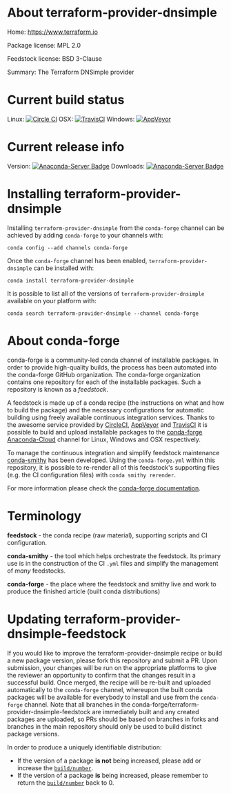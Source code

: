 About terraform-provider-dnsimple
=================================

Home: https://www.terraform.io

Package license: MPL 2.0

Feedstock license: BSD 3-Clause

Summary: The Terraform DNSimple provider



Current build status
====================

Linux: [![Circle CI](https://circleci.com/gh/conda-forge/terraform-provider-dnsimple-feedstock.svg?style=shield)](https://circleci.com/gh/conda-forge/terraform-provider-dnsimple-feedstock)
OSX: [![TravisCI](https://travis-ci.org/conda-forge/terraform-provider-dnsimple-feedstock.svg?branch=master)](https://travis-ci.org/conda-forge/terraform-provider-dnsimple-feedstock)
Windows: [![AppVeyor](https://ci.appveyor.com/api/projects/status/github/conda-forge/terraform-provider-dnsimple-feedstock?svg=True)](https://ci.appveyor.com/project/conda-forge/terraform-provider-dnsimple-feedstock/branch/master)

Current release info
====================
Version: [![Anaconda-Server Badge](https://anaconda.org/conda-forge/terraform-provider-dnsimple/badges/version.svg)](https://anaconda.org/conda-forge/terraform-provider-dnsimple)
Downloads: [![Anaconda-Server Badge](https://anaconda.org/conda-forge/terraform-provider-dnsimple/badges/downloads.svg)](https://anaconda.org/conda-forge/terraform-provider-dnsimple)

Installing terraform-provider-dnsimple
======================================

Installing `terraform-provider-dnsimple` from the `conda-forge` channel can be achieved by adding `conda-forge` to your channels with:

```
conda config --add channels conda-forge
```

Once the `conda-forge` channel has been enabled, `terraform-provider-dnsimple` can be installed with:

```
conda install terraform-provider-dnsimple
```

It is possible to list all of the versions of `terraform-provider-dnsimple` available on your platform with:

```
conda search terraform-provider-dnsimple --channel conda-forge
```


About conda-forge
=================

conda-forge is a community-led conda channel of installable packages.
In order to provide high-quality builds, the process has been automated into the
conda-forge GitHub organization. The conda-forge organization contains one repository
for each of the installable packages. Such a repository is known as a *feedstock*.

A feedstock is made up of a conda recipe (the instructions on what and how to build
the package) and the necessary configurations for automatic building using freely
available continuous integration services. Thanks to the awesome service provided by
[CircleCI](https://circleci.com/), [AppVeyor](http://www.appveyor.com/)
and [TravisCI](https://travis-ci.org/) it is possible to build and upload installable
packages to the [conda-forge](https://anaconda.org/conda-forge)
[Anaconda-Cloud](http://docs.anaconda.org/) channel for Linux, Windows and OSX respectively.

To manage the continuous integration and simplify feedstock maintenance
[conda-smithy](http://github.com/conda-forge/conda-smithy) has been developed.
Using the ``conda-forge.yml`` within this repository, it is possible to re-render all of
this feedstock's supporting files (e.g. the CI configuration files) with ``conda smithy rerender``.

For more information please check the [conda-forge documentation](https://conda-forge.org/docs/).

Terminology
===========

**feedstock** - the conda recipe (raw material), supporting scripts and CI configuration.

**conda-smithy** - the tool which helps orchestrate the feedstock.
                   Its primary use is in the construction of the CI ``.yml`` files
                   and simplify the management of *many* feedstocks.

**conda-forge** - the place where the feedstock and smithy live and work to
                  produce the finished article (built conda distributions)


Updating terraform-provider-dnsimple-feedstock
==============================================

If you would like to improve the terraform-provider-dnsimple recipe or build a new
package version, please fork this repository and submit a PR. Upon submission,
your changes will be run on the appropriate platforms to give the reviewer an
opportunity to confirm that the changes result in a successful build. Once
merged, the recipe will be re-built and uploaded automatically to the
`conda-forge` channel, whereupon the built conda packages will be available for
everybody to install and use from the `conda-forge` channel.
Note that all branches in the conda-forge/terraform-provider-dnsimple-feedstock are
immediately built and any created packages are uploaded, so PRs should be based
on branches in forks and branches in the main repository should only be used to
build distinct package versions.

In order to produce a uniquely identifiable distribution:
 * If the version of a package **is not** being increased, please add or increase
   the [``build/number``](http://conda.pydata.org/docs/building/meta-yaml.html#build-number-and-string).
 * If the version of a package **is** being increased, please remember to return
   the [``build/number``](http://conda.pydata.org/docs/building/meta-yaml.html#build-number-and-string)
   back to 0.